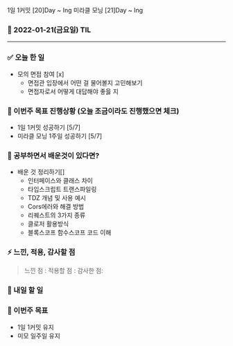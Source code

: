 1일 1커밋 [20]Day ~ Ing
미라클 모닝 [21]Day ~ Ing

### 📆 2022-01-21(금요일) TIL

---

### ✅ 오늘 한 일

- 모의 면접 참여 [x]
  - 면접관 입장에서 어떤 걸 물어볼지 고민해보기
  - 면접자로서 어떻게 대답해야 좋읋 지

### 🐎 이번주 목표 진행상황 (오늘 조금이라도 진행했으면 체크)

- 1일 1커밋 성공하기 [5/7]
- 미라클 모닝 1주일 성공하기 [5/7]

### 🤔 공부하면서 배운것이 있다면?

>

- 배운 것 정리하기[]
  - 인터페이스와 클래스 차이
  - 타입스크립트 트랜스파일링
  - TDZ 개념 및 사용 예시
  - Cors에러와 해결 방법
  - 리퀘스트의 3가지 종류
  - 클로저 활용방식
  - 블록스코프 함수스코프 코드 이해

### ⚡ 느낀, 적용, 감사할 점

> 느낀 점 :
> 적용할 점 :
> 감사한 점:

### 🚀 내일 할 일

### 🎯 이번주 목표

- 1일 1커밋 유지
- 미모 일주일 유지
